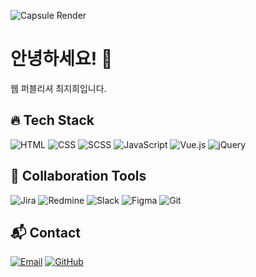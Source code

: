 ![Capsule Render](https://capsule-render.vercel.app/api?type=waving&color=gradient&height=100&section=header)
# 안녕하세요! 👋
웹 퍼블리셔 최지희입니다.  

## 🔥 Tech Stack
![HTML](https://img.shields.io/badge/HTML-E34F26?style=flat-square&logo=html5&logoColor=white)
![CSS](https://img.shields.io/badge/CSS-1572B6?style=flat-square&logo=css3&logoColor=white)
![SCSS](https://img.shields.io/badge/SCSS-CC6699?style=flat-square&logo=sass&logoColor=white)
![JavaScript](https://img.shields.io/badge/JavaScript-F7DF1E?style=flat-square&logo=javascript&logoColor=black)
![Vue.js](https://img.shields.io/badge/Vue.js-4FC08D?style=flat-square&logo=vue.js&logoColor=white)
![jQuery](https://img.shields.io/badge/jQuery-0769AD?style=flat-square&logo=jquery&logoColor=white)

## 🤝 Collaboration Tools
![Jira](https://img.shields.io/badge/Jira-0052CC?style=flat-square&logo=jira&logoColor=white)
![Redmine](https://img.shields.io/badge/Redmine-B32024?style=flat-square&logo=redmine&logoColor=white)
![Slack](https://img.shields.io/badge/Slack-4A154B?style=flat-square&logo=slack&logoColor=white)
![Figma](https://img.shields.io/badge/Figma-F24E1E?style=flat-square&logo=figma&logoColor=white)
![Git](https://img.shields.io/badge/Git-F05032?style=flat-square&logo=git&logoColor=white)

## 📬 Contact
[![Email](https://img.shields.io/badge/Email-D14836?style=flat-square&logo=gmail&logoColor=white)](mailto:cjh920908@naver.com)
[![GitHub](https://img.shields.io/badge/GitHub-181717?style=flat-square&logo=github&logoColor=white)](https://github.com/gitjihee)
